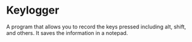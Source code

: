 # Keylogger

A program that allows you to record the keys pressed including alt, shift, and others. It saves the information in a notepad.
